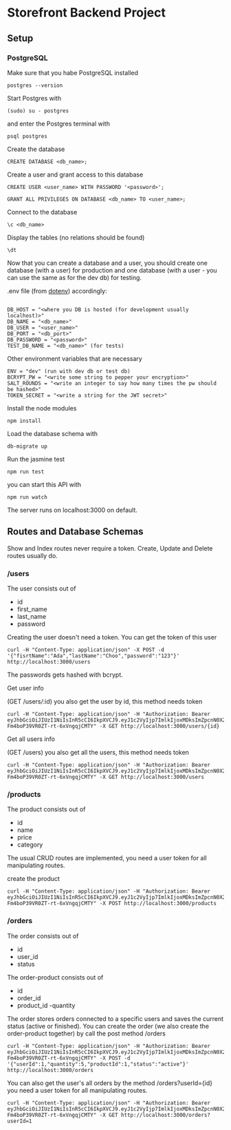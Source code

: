 # Storefront Backend Project

## Setup

### PostgreSQL

Make sure that you habe PostgreSQL installed

```
postgres --version
```

Start Postgres with

```
(sudo) su - postgres
```

and enter the Postgres terminal with

```
psql postgres
```

Create the database

```
CREATE DATABASE <db_name>;
```

Create a user and grant access to this database

```
CREATE USER <user_name> WITH PASSWORD '<password>';

GRANT ALL PRIVILEGES ON DATABASE <db_name> TO <user_name>;
```

Connect to the database

```
\c <db_name>
```

Display the tables (no relations should be found)

```
\dt
```

Now that you can create a database and a user, you should create one database (with a user) for production and one database (with a user - you can use the same as for the dev db) for testing.

.env file (from [dotenv](https://www.npmjs.com/package/dotenv)) accordingly:

```

DB_HOST = "<where you DB is hosted (for development usually localhost)>"
DB_NAME = "<db_name>"
DB_USER = "<user_name>"
DB_PORT = "<db_port>"
DB_PASSWORD = "<password>"
TEST_DB_NAME = "<db_name>" (for tests)
```

Other environment variables that are necessary

```
ENV = "dev" (run with dev db or test db)
BCRYPT_PW = "<write some string to pepper your encryption>"
SALT_ROUNDS = "<write an integer to say how many times the pw should be hashed>"
TOKEN_SECRET = "<write a string for the JWT secret>"
```

Install the node modules

```
npm install
```

Load the database schema with

```
db-migrate up
```

Run the jasmine test  

```
npm run test
```


you can start this API with

```
npm run watch
```

The server runs on localhost:3000 on default.

## Routes and Database Schemas

Show and Index routes never require a token.
Create, Update and Delete routes usually do.

### /users

The user consists out of
- id 
- first_name
- last_name
- password

Creating the user doesn't need a token. You can get the token of this user
```
curl -H "Content-Type: application/json" -X POST -d '{"fisrtName":"Ada","lastName":"Choo","password":"123"}' http://localhost:3000/users
```

The passwords gets hashed with bcrypt.

Get user info 

(GET /users/:id) you also get the user by id, this method needs token

```
curl -H "Content-Type: application/json" -H "Authorization: Bearer eyJhbGciOiJIUzI1NiIsInR5cCI6IkpXVCJ9.eyJ1c2VyIjp7ImlkIjoxMDksImZpcnN0X25hbWUiOm51bGwsImxhc3RfbmFtZSI6IkNob28iLCJwYXNzd29yZCI6IiQyYiQxMCRxOXNUVkh5bWRyd2xrYXJHcnQ2Z051MTFFSHlIUGUxY2pTMU5zNDBDSXI4cEs2Y2hGREZ5SyJ9LCJpYXQiOjE2Njc2Mzk2OTh9.D2D7TBhLy3h5Sz-Fm4boP39VR0ZT-rt-6xVngqjCMTY" -X GET http://localhost:3000/users/{id}
```

Get all users info 

(GET /users) you also get all the users, this method needs token

```
curl -H "Content-Type: application/json" -H "Authorization: Bearer eyJhbGciOiJIUzI1NiIsInR5cCI6IkpXVCJ9.eyJ1c2VyIjp7ImlkIjoxMDksImZpcnN0X25hbWUiOm51bGwsImxhc3RfbmFtZSI6IkNob28iLCJwYXNzd29yZCI6IiQyYiQxMCRxOXNUVkh5bWRyd2xrYXJHcnQ2Z051MTFFSHlIUGUxY2pTMU5zNDBDSXI4cEs2Y2hGREZ5SyJ9LCJpYXQiOjE2Njc2Mzk2OTh9.D2D7TBhLy3h5Sz-Fm4boP39VR0ZT-rt-6xVngqjCMTY" -X GET http://localhost:3000/users
```

### /products

The product consists out of
- id
- name
- price
- category

The usual CRUD routes are implemented, you need a user token for all manipulating routes.

create the product 
```
curl -H "Content-Type: application/json" -H "Authorization: Bearer eyJhbGciOiJIUzI1NiIsInR5cCI6IkpXVCJ9.eyJ1c2VyIjp7ImlkIjoxMDksImZpcnN0X25hbWUiOm51bGwsImxhc3RfbmFtZSI6IkNob28iLCJwYXNzd29yZCI6IiQyYiQxMCRxOXNUVkh5bWRyd2xrYXJHcnQ2Z051MTFFSHlIUGUxY2pTMU5zNDBDSXI4cEs2Y2hGREZ5SyJ9LCJpYXQiOjE2Njc2Mzk2OTh9.D2D7TBhLy3h5Sz-Fm4boP39VR0ZT-rt-6xVngqjCMTY" -X POST http://localhost:3000/products
```


### /orders

The order consists out of
- id
- user_id
- status

The order-product consists out of 
- id
- order_id
- product_id
-quantity
  
The order stores orders connected to a specific users and saves the current status (active or finished).
You can create the order (we also create the order-product together) by call the post method /orders

```
curl -H "Content-Type: application/json" -H "Authorization: Bearer eyJhbGciOiJIUzI1NiIsInR5cCI6IkpXVCJ9.eyJ1c2VyIjp7ImlkIjoxMDksImZpcnN0X25hbWUiOm51bGwsImxhc3RfbmFtZSI6IkNob28iLCJwYXNzd29yZCI6IiQyYiQxMCRxOXNUVkh5bWRyd2xrYXJHcnQ2Z051MTFFSHlIUGUxY2pTMU5zNDBDSXI4cEs2Y2hGREZ5SyJ9LCJpYXQiOjE2Njc2Mzk2OTh9.D2D7TBhLy3h5Sz-Fm4boP39VR0ZT-rt-6xVngqjCMTY" -X POST -d '{"userId":1,"quantity":5,"productId":1,"status":"active"}' http://localhost:3000/orders
```

You can also get the user's all orders by the method /orders?userId={id}
you need a user token for all manipulating routes.

```
curl -H "Content-Type: application/json" -H "Authorization: Bearer eyJhbGciOiJIUzI1NiIsInR5cCI6IkpXVCJ9.eyJ1c2VyIjp7ImlkIjoxMDksImZpcnN0X25hbWUiOm51bGwsImxhc3RfbmFtZSI6IkNob28iLCJwYXNzd29yZCI6IiQyYiQxMCRxOXNUVkh5bWRyd2xrYXJHcnQ2Z051MTFFSHlIUGUxY2pTMU5zNDBDSXI4cEs2Y2hGREZ5SyJ9LCJpYXQiOjE2Njc2Mzk2OTh9.D2D7TBhLy3h5Sz-Fm4boP39VR0ZT-rt-6xVngqjCMTY" -X GET http://localhost:3000/orders?userId=1
```

